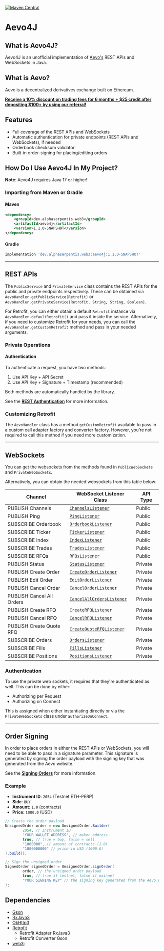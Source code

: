 [maven-central]: https://img.shields.io/maven-central/v/dev.alphaserpentis.web3/aevo4j?style=flat-square

[![Maven Central][maven-central]](https://search.maven.org/artifact/dev.alphaserpentis.web3/aevo4j)
# Aevo4J

## What is Aevo4J?
Aevo4J is an unofficial implementation of [Aevo's](https://aevo.xyz) REST APIs and WebSockets in Java.

## What is Aevo?
Aevo is a decentralized derivatives exchange built on Ethereum.

[**Receive a 10% discount on trading fees for 6 months + $25 credit after depositing $100+ by using our referral!**](https://app.aevo.xyz/r/Plum-Gossamer-Tepper)

## Features
- Full coverage of the REST APIs and WebSockets
- Automatic authentication for private endpoints (REST APIs and WebSockets), if needed
- Orderbook checksum validator
- Built-in order-signing for placing/editing orders

## How Do I Use Aevo4J In My Project?
**Note**: Aevo4J requires Java 17 or higher!

### Importing from Maven or Gradle
#### Maven
```xml
<dependency>
    <groupId>dev.alphaserpentis.web3</groupId>
    <artifactId>aevo4j</artifactId>
    <version>1.1.0-SNAPSHOT</version>
</dependency>
```

#### Gradle
```groovy
implementation 'dev.alphaserpentis.web3:aevo4j:1.1.0-SNAPSHOT'
```

- - -

## REST APIs
The `PublicService` and `PrivateService` class contains the REST APIs for the public and private endpoints respectively.
These can be obtained via `AevoHandler.getPublicService(Retrofit)` or `AevoHandler.getPrivateService(Retrofit, String, String, Boolean)`.

For Retrofit, you can either obtain a default `Retrofit` instance via `AevoHandler.defaultRetrofit()` and pass it inside the service.
Alternatively, if you need to customize Retrofit for your needs, you can call the `AevoHandler.getCustomRetrofit` method and pass in your needed arguments.

### Private Operations
#### Authentication
To authenticate a request, you have two methods:

1. Use API Key + API Secret
2. Use API Key + Signature + Timestamp (recommended)

Both methods are automatically handled by the library.

See the [**REST Authentication**](https://api-docs.aevo.xyz/reference/rest-authentication) for more information.

### Customizing Retrofit
The `AevoHandler` class has a method `getCustomRetrofit` available to pass in a custom call adapter factory and converter factory.
However, you're not required to call this method if you need more customization.

- - -

## WebSockets
You can get the websockets from the methods found in `PublicWebSockets` and `PrivateWebSockets`.

Alternatively, you can obtain the needed websockets from this table below:

| Channel                   | WebSocket Listener Class                                                                                                            | API Type |
|---------------------------|-------------------------------------------------------------------------------------------------------------------------------------|----------|
| PUBLISH Channels          | [`ChannelsListener`](src/main/java/dev/alphaserpentis/web3/aevo4j/api/endpoints/websocket/impl/ChannelsListener.java)               | Public   |
| PUBLISH Ping              | [`PingListener`](src/main/java/dev/alphaserpentis/web3/aevo4j/api/endpoints/websocket/impl/PingListener.java)                       | Public   |
| SUBSCRIBE Orderbook       | [`OrderbookListener`](src/main/java/dev/alphaserpentis/web3/aevo4j/api/endpoints/websocket/impl/OrderbookListener.java)             | Public   |
| SUBSCRIBE Ticker          | [`TickerListener`](src/main/java/dev/alphaserpentis/web3/aevo4j/api/endpoints/websocket/impl/TickerListener.java)                   | Public   |
| SUBSCRIBE Index           | [`IndexListener`](src/main/java/dev/alphaserpentis/web3/aevo4j/api/endpoints/websocket/impl/IndexListener.java)                     | Public   |
| SUBSCRIBE Trades          | [`TradesListener`](src/main/java/dev/alphaserpentis/web3/aevo4j/api/endpoints/websocket/impl/TradesListener.java)                   | Public   |
| SUBSCRIBE RFQs            | [`RFQsListener`](src/main/java/dev/alphaserpentis/web3/aevo4j/api/endpoints/websocket/impl/RFQsListener.java)                       | Public   |
| PUBLISH Status            | [`StatusListener`](src/main/java/dev/alphaserpentis/web3/aevo4j/api/endpoints/websocket/impl/StatusListener.java)                   | Private  |
| PUBLISH Create Order      | [`CreateOrderListener`](src/main/java/dev/alphaserpentis/web3/aevo4j/api/endpoints/websocket/impl/CreateOrderListener.java)         | Private  |
| PUBLISH Edit Order        | [`EditOrderListener`](src/main/java/dev/alphaserpentis/web3/aevo4j/api/endpoints/websocket/impl/EditOrderListener.java)             | Private  |
| PUBLISH Cancel Order      | [`CancelOrderListener`](src/main/java/dev/alphaserpentis/web3/aevo4j/api/endpoints/websocket/impl/CancelOrderListener.java)         | Private  |
| PUBLISH Cancel All Orders | [`CancelAllOrdersListener`](src/main/java/dev/alphaserpentis/web3/aevo4j/api/endpoints/websocket/impl/CancelAllOrdersListener.java) | Private  |
| PUBLISH Create RFQ        | [`CreateRFQListener`](src/main/java/dev/alphaserpentis/web3/aevo4j/api/endpoints/websocket/impl/CreateRFQListener.java)             | Private  |
| PUBLISH Cancel RFQ        | [`CancelRFQListener`](src/main/java/dev/alphaserpentis/web3/aevo4j/api/endpoints/websocket/impl/CancelRFQListener.java)             | Private  |
| PUBLISH Create Quote RFQ  | [`CreateQuoteRFQListener`](src/main/java/dev/alphaserpentis/web3/aevo4j/api/endpoints/websocket/impl/CreateQuoteRFQListener.java)   | Private  |
| SUBSCRIBE Orders          | [`OrdersListener`](src/main/java/dev/alphaserpentis/web3/aevo4j/api/endpoints/websocket/impl/OrdersListener.java)                   | Private  |
| SUBSCRIBE Fills           | [`FillsListener`](src/main/java/dev/alphaserpentis/web3/aevo4j/api/endpoints/websocket/impl/FillsListener.java)                     | Private  |
| SUBSCRIBE Positions       | [`PositionsListener`](src/main/java/dev/alphaserpentis/web3/aevo4j/api/endpoints/websocket/impl/PositionsListener.java)             | Private  |

### Authentication
To use the private web sockets, it requires that they're authenticated as well. This can be done by either:

- Authorizing per Request
- Authorizing on Connect

This is assigned when either instantiating directly or via the `PrivateWebSockets` class under `authorizeOnConnect`.

- - -
## Order Signing
In order to place orders in either the REST APIs or WebSockets, you will need to be able to pass in a signature parameter.
This signature is generated by signing the order payload with the signing key that was generated from the Aevo website.

See the [**Signing Orders**](https://api-docs.aevo.xyz/reference/signing-orders) for more information.

### Example
- **Instrument ID**: `2054` (Testnet ETH-PERP)
- **Side**: `BUY`
- **Amount**: `1.0` (contracts)
- **Price**: `1000.0` (USD)

```java
// Create the order payload
UnsignedOrder order = new UnsignedOrder.Builder(
        2054, // Instrument ID
        "YOUR WALLET ADDRESS", // maker address
        true, // true = buy, false = sell
        "1000000", // amount of contracts (1.0)
        "1000000000" // price in USD (1000.0)
).build();

// Sign the unsigned order
SignedOrder signedOrder = UnsignedOrder.signOrder(
        order, // the unsigned order payload
        true, // true if testnet, false if mainnet
        "YOUR SIGNING KEY" // the signing key generated from the Aevo website
);
```

## Dependencies
- [Gson](https://github.com/google/gson)
- [RxJava3](https://github.com/ReactiveX/RxJava)
- [OkHttp3](https://github.com/square/okhttp)
- [Retrofit](https://github.com/square/retrofit)
  - Retrofit Adapter RxJava3
  - Retrofit Converter Gson
- [web3j](https://github.com/web3j/web3j)